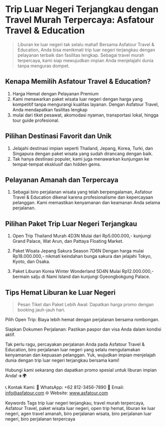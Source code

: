  # Trip Luar Negeri Terjangkau dengan Travel Murah Terpercaya: Asfatour Travel & Education

> Liburan ke luar negeri tak selalu mahal! Bersama Asfatour Travel & Education, Anda bisa menikmati trip luar negeri terjangkau dengan pelayanan terbaik dan fasilitas lengkap. Sebagai travel murah terpercaya, kami siap mewujudkan impian Anda menjelajahi dunia tanpa menguras dompet.

## Kenapa Memilih Asfatour Travel & Education?
1. Harga Hemat dengan Pelayanan Premium
2. Kami menawarkan paket wisata luar negeri dengan harga yang kompetitif tanpa mengurangi kualitas layanan. Dengan Asfatour Travel, Anda mendapatkan fasilitas lengkap
3. mulai dari tiket pesawat, akomodasi nyaman, transportasi lokal, hingga tour guide profesional.

## Pilihan Destinasi Favorit dan Unik
1. Jelajahi destinasi impian seperti Thailand, Jepang, Korea, Turki, dan Singapura dengan paket wisata yang sudah dirancang dengan baik.
2. Tak hanya destinasi populer, kami juga menawarkan kunjungan ke tempat-tempat eksklusif dan hidden gems.

## Pelayanan Amanah dan Terpercaya
1. Sebagai biro perjalanan wisata yang telah berpengalaman, Asfatour Travel & Education dikenal karena profesionalisme dan kepercayaan pelanggan. Kami memastikan kenyamanan dan keamanan Anda selama perjalanan.

## Pilihan Paket Trip Luar Negeri Terjangkau
1. Open Trip Thailand Murah 4D3N
Mulai dari Rp5.000.000,- kunjungi Grand Palace, Wat Arun, dan Pattaya Floating Market.

2. Paket Wisata Jepang Sakura Season 7D6N
Dengan harga mulai Rp18.000.000,- nikmati keindahan bunga sakura dan jelajahi Tokyo, Kyoto, dan Osaka.

3. Paket Liburan Korea Winter Wonderland 5D4N
Mulai Rp12.000.000,- bermain salju di Nami Island dan kunjungi Gyeongbokgung Palace.

## Tips Hemat Liburan ke Luar Negeri
> Pesan Tiket dan Paket Lebih Awal: Dapatkan harga promo dengan booking jauh-jauh hari.

Pilih Open Trip: Biaya lebih hemat dengan perjalanan bersama rombongan.

Siapkan Dokumen Perjalanan: Pastikan paspor dan visa Anda dalam kondisi aktif.

Tak perlu ragu, percayakan perjalanan Anda pada Asfatour Travel & Education, biro perjalanan luar negeri yang selalu mengutamakan kenyamanan dan kepuasan pelanggan. Yuk, wujudkan impian menjelajah dunia dengan trip luar negeri terjangkau bersama kami!

Hubungi kami sekarang dan dapatkan promo spesial untuk liburan impian Anda! ✈️🌍

📞 Kontak Kami:
📱 WhatsApp: +62 812-3456-7890
📧 Email: info@asfatour.com
🌐 Website: www.asfatour.com

Keywords Tags
trip luar negeri terjangkau, travel murah terpercaya, Asfatour Travel, paket wisata luar negeri, open trip hemat, liburan ke luar negeri, agen travel amanah, biro perjalanan wisata, biro perjalanan luar negeri, biro perjalanan terpercaya
